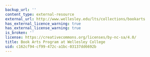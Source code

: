 ```yaml
---
backup_url: ''
content_type: external-resource
external_url: http://www.wellesley.edu/lts/collections/bookarts
has_external_licence_warning: true
has_external_license_warning: true
is_broken: ''
license: https://creativecommons.org/licenses/by-nc-sa/4.0/
title: Book Arts Program at Wellesley College
uid: c162cf94-cf99-472c-a1bc-03137dd6692b
---
```

